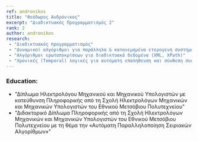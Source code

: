 ```yaml
---
ref: andronikos
title: "Θεόδωρος Ανδρόνικος"
excerpt: "Διαδικτυακός Προγραμματισμός 2"
rank: 2
author: andronikos
research:
 - "Διαδικτυακός προγραμματισμός"
 - "Δυναμικοί αλγόριθμοι για παράλληλα & κατανεμημένα ετερογενή συστήματα"
 - "Αλγόριθμοι ερωταποκρίσεων για διαδικτυακά δεδομένα (XML, XPath)"
 - "Χρονικές (Temporal) λογικές για αυτόματη επαλήθευση και σύνθεση συστημάτων"
---
```


### Education:
  - "Δίπλωμα Ηλεκτρολόγου Μηχανικού και Μηχανικού Υπολογιστών με κατεύθυνση Πληροφορικής από τη Σχολή Ηλεκτρολόγων Μηχανικών και Μηχανικών Υπολογιστών του Εθνικού Μετσόβιου Πολυτεχνείου"
  - "Διδακτορικό Δίπλωμα Πληροφορικής από τη Σχολή Ηλεκτρολόγων Μηχανικών και Μηχανικών Υπολογιστών του Εθνικού Μετσόβιου Πολυτεχνείου με τη θέμα την «Αυτόματη Παραλληλοποίηση Σειριακών Αλγορίθμων»"
